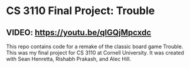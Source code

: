 # CS 3110 Final Project: Trouble
## VIDEO: https://youtu.be/qlGQjMpcxdc
This repo contains code for a remake of the classic board game Trouble. This was my final project for CS 3110 at Cornell University. It was created with Sean Henretta, Rishabh Prakash, and Alec Hill.
